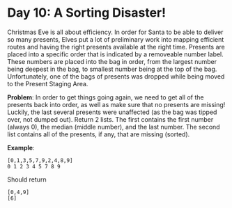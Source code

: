 # Day 10: A Sorting Disaster! 

Christmas Eve is all about efficiency. In order for Santa to be able to deliver so many presents, Elves put a lot of preliminary work into mapping efficient routes and having the right presents available at the right time. Presents are placed into a specific order that is indicated by a removeable number label. These numbers are placed into the bag in order, from the largest number being deepest in the bag, to smallest number being at the top of the bag. Unfortunately, one of the bags of presents was dropped while being moved to the Present Staging Area.

**Problem**: In order to get things going again, we need to get all of the presents back into order, as well as make sure that no presents are missing! Luckily, the last several presents were unaffected (as the bag was tipped over, not dumped out). Return 2 lists. The first contains the first number (always 0), the median (middle number), and the last number. The second list contains all of the presents, if any, that are missing (sorted).

**Example**:
```
[0,1,3,5,7,9,2,4,8,9]
0 1 2 3 4 5 7 8 9
```
Should return
```
[0,4,9]
[6]
```